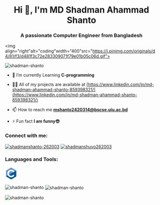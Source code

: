 <h1 align="center">Hi 👋, I'm MD Shadman Ahammad Shanto</h1>
<h3 align="center">A passionate Computer Engineer from Bangladesh</h3>

<img align="right"alt="coding"width="400"src="https://i.pinimg.com/originals/d4/81/f3/d481f3c72e283309071f79e01b05c06d.gif">

<p align="left"> <img src="https://komarev.com/ghpvc/?username=shadman-shanto&label=Profile%20views&color=0e75b6&style=flat" alt="shadman-shanto" /> </p>

- 🌱 I’m currently Learning **C-programming**

- 👨‍💻 All of my projects are available at [https://www.linkedin.com/in/md-shadman-ahammad-shanto-859398321/](https://www.linkedin.com/in/md-shadman-ahammad-shanto-859398321/)

- 📫 How to reach me **mshanto2420314@bscse.uiu.ac.bd**

- ⚡ Fun fact **I am funny😎**

<h3 align="left">Connect with me:</h3>
<p align="left">
<a href="https://linkedin.com/in/shadmanshanto-262003" target="blank"><img align="center" src="https://raw.githubusercontent.com/rahuldkjain/github-profile-readme-generator/master/src/images/icons/Social/linked-in-alt.svg" alt="shadmanshanto-262003" height="30" width="40" /></a>
<a href="https://fb.com/shadmanshuvo262003" target="blank"><img align="center" src="https://raw.githubusercontent.com/rahuldkjain/github-profile-readme-generator/master/src/images/icons/Social/facebook.svg" alt="shadmanshuvo262003" height="30" width="40" /></a>
</p>

<h3 align="left">Languages and Tools:</h3>
<p align="left"> <a href="https://www.cprogramming.com/" target="_blank" rel="noreferrer"> <img src="https://raw.githubusercontent.com/devicons/devicon/master/icons/c/c-original.svg" alt="c" width="40" height="40"/> </a> </p>

<p><img align="left" src="https://github-readme-stats.vercel.app/api/top-langs?username=shadman-shanto&show_icons=true&locale=en&layout=compact" alt="shadman-shanto" /></p>

<p>&nbsp;<img align="center" src="https://github-readme-stats.vercel.app/api?username=shadman-shanto&show_icons=true&locale=en" alt="shadman-shanto" /></p>

<p><img align="center" src="https://github-readme-streak-stats.herokuapp.com/?user=shadman-shanto&" alt="shadman-shanto" /></p>
